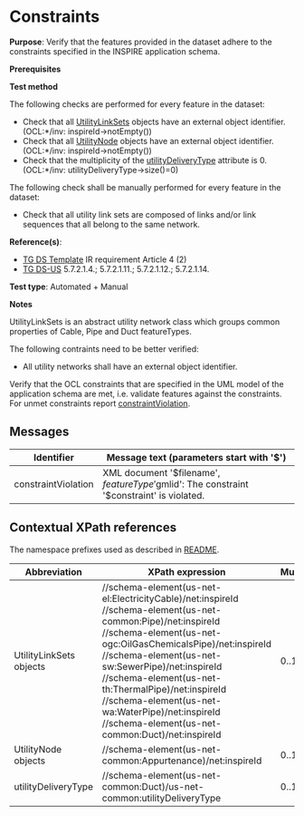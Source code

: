 # Constraints

**Purpose**: Verify that the features provided in the dataset adhere to the constraints specified in the INSPIRE application schema.

**Prerequisites**

**Test method**

The following checks are performed for every feature in the dataset:

* Check that all [UtilityLinkSets](#UtilityLinkSets) objects have an external object identifier. (OCL:*/inv: inspireId->notEmpty())
* Check that all [UtilityNode](#UtilityNode) objects have an external object identifier. (OCL:*/inv: inspireId->notEmpty())
* Check that the multiplicity of the [utilityDeliveryType](#utilityDeliveryType) attribute is 0. (OCL:*/inv: utilityDeliveryType->size()=0)


The following check shall be manually performed for every feature in the dataset:

* Check that all utility link sets are composed of links and/or link sequences that all belong to the same network.


**Reference(s)**: 

* [TG DS Template](./README.md#ref_TG_DS_tmpl) IR requirement Article 4 (2)
* [TG DS-US](./README.md#ref_TG_DS_US) 5.7.2.1.4.; 5.7.2.1.11.; 5.7.2.1.12.; 5.7.2.1.14.

**Test type**: Automated + Manual

**Notes** 

UtilityLinkSets is an abstract utility network class which groups common properties of Cable, Pipe and Duct featureTypes.

The following contraints need to be better verified:
* All utility networks shall have an external object identifier.

Verify that the OCL constraints that are specified in the UML model of the application schema are met, i.e. validate features against the constraints. For unmet constraints report [constraintViolation](#constraintViolation).

## Messages

Identifier  |  Message text (parameters start with '$')
---------------------------------------------------------- | -------------------------------------------------------------------------
constraintViolation <a name="constraintViolation"/>  |  XML document '$filename', $featureType '$gmlid': The constraint '$constraint' is violated.

## Contextual XPath references

The namespace prefixes used as described in [README](./README.md#namespaces).

Abbreviation                  |  XPath expression                                     |Multiplicity       |Voidable
----------------------------- | ----------------------------------------------------- | ------------------|----------
UtilityLinkSets objects <a name="UtilityLinkSets"></a> | //schema-element(us-net-el:ElectricityCable)/net:inspireId <br> //schema-element(us-net-common:Pipe)/net:inspireId <br> //schema-element(us-net-ogc:OilGasChemicalsPipe)/net:inspireId <br> //schema-element(us-net-sw:SewerPipe)/net:inspireId <br> //schema-element(us-net-th:ThermalPipe)/net:inspireId <br> //schema-element(us-net-wa:WaterPipe)/net:inspireId <br> //schema-element(us-net-common:Duct)/net:inspireId  | 0..1 | No
UtilityNode objects <a name="UtilityNode"></a> | //schema-element(us-net-common:Appurtenance)/net:inspireId | 0..1 | No
utilityDeliveryType <a name="utilityDeliveryType"></a> | //schema-element(us-net-common:Duct)/us-net-common:utilityDeliveryType | 0..1 | Yes
